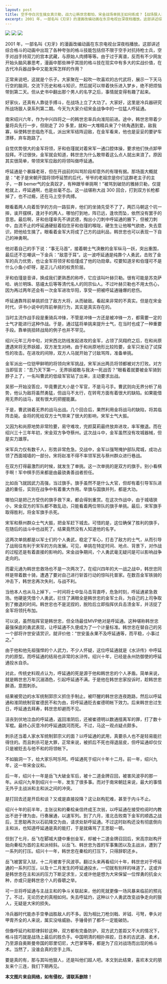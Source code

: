 ```yaml
---
layout: post
title: 空手夺白刃生擒女真贝勒，战力让韩世忠都怕，宋金战场单挑王如何练成？【战场狠人录02】
excerpt: 2001 年，一部名叫《刃牙》的漫画改编动画在东京电视台深夜档播放。这部讲述综合格斗的动画中出现了各
---
```



![](http://i0.hdslb.com/bfs/archive/bff1479410b05a6ede1037579819947756e3fee7.jpg)
![](http://i0.hdslb.com/bfs/archive/bff1479410b05a6ede1037579819947756e3fee7.jpg)
![](http://i0.hdslb.com/bfs/archive/bff1479410b05a6ede1037579819947756e3fee7.jpg)

2001 年，一部名叫《刃牙》的漫画改编动画在东京电视台深夜档播放。这部讲述综合格斗的动画中出现了各种夸张的格斗技能包括但不限于空手对抗持枪士兵，空手对战手持双刀的宫本武藏，与原始人肉搏等等。由于过于离谱，反而有不少网友开始头脑风暴思考，漫画中那些神乎其技的格斗技在现实中有多大的实战价值，在古代冷兵器战争中又能发挥怎样的作用？

正常来说吧，这就是个乐子。大家聚在一起吹一吹喜欢的古代武将，展示一下天马行空的脑洞，交流下历史和格斗知识，然后就可以带着快乐进入梦乡，绝不把烦恼带到第二天。但从史书中翻出那个男人的名字之后，事情就变得有趣了起来。

好家伙，还真有人靠徒手搏斗，在战场上立了大功了。大家好，这里是冷兵器研究所战场狠人录系列第二期。今天为大家介绍宋金战争中的一位猛人呼延通。

南宋绍兴六年，作为中兴四将之一的韩世忠率兵向淮阳前进。途中，韩世忠带着少量将兵先行一步，但刚走了 20 多里，就和一大堆精兵来了个转角遇到爱。敌我寡，纵使韩世忠临危不乱，派出宋军结阵迎敌，在金军看来，他也是妥妥的要驴车漂移，弃车跑路了。

自觉优势很大的金军将领，牙和伯瑾就对着宋军一通口腔体操，要求他们快点卸甲投拜。不过很快，金军就会知道，韩世忠为什么敢带着这么点人就出来浪了。原因其实很简单，带领宋军应敌的将领叫做呼延通。

呼延通是个暴躁老哥，但在开战前的叫骂阶段却意外的有理有据。那场面大概就是：“老子是宋朝开国将领呼延赞的后代，爷爷的老祖宗是你们这群老主子的主子，一群 bemer气的女真奴才，有种跟爷单挑啊！”被骂到破防的雅赫贝勒，仅提枪就上，呼延通啊，也是丝毫不怂。这一战堪称大战 300 回合，打到双方长枪都掉了，也不过瘾，还在马上空手肉搏。

眼看着两人向着哲学的方向一路狂奔，他们的坐骑先受不了了，两匹马朝这个坑一摔，诶开摆棋，逢对手的两人，哪怕打到地，阵已远，逢坎而坠，依然没有罢手的意思。最后啊，牙和伯瑾率先不讲武德，掏出小刀刺中呼延通的腋下，但被刀刺中，血流不止的呼延通硬挺着掐住牙和伯瑾的喉咙，硬生生让他喉气欲绝，失去意识，把他给生擒了。眼看着金军大将成了己方的战利品，韩世忠也可以表现一下自己的神勇啊。

他对着自己的手下说：“事无马首”，接着朝士气涣散的金军纵马一跃，突出重围，最后还不忘嘲讽一下金兵：“敌意于耳”。这一波呼延通是纯靠个人勇武，击败了金军的兵力优势，也让金军将领牙和伯瑾成了他的功勋章。哎要知道牙和伯瑾可不是什么小鱼小虾呀，是正儿八经的权贵阶层。

牙和伯瑾是音译，换成我们更熟悉的称呼，它应该叫叶赫贝勒。很有可能是苏克萨哈、纳兰明珠、慈禧太后等等清代名人的同宗仙人。不过叶赫贝勒也不用太伤心，因为再过两年还会有一次金军进攻华阳，享受一把被呼延通锤爆的悲伤。

呼延通靠阵前单挑抓住了敌方大将，从而破敌。看起来非常的不真实。但是在宋金时代，评书小说中的阵前单挑行为，其实是真实存在的。

当时主流作战手段是重骑兵冲锋，不管是冲锋一方还是被冲锋一方，都需要一定的士气才能进行这种作战。于是，通过猛将单挑来提升士气，在当时也成了一种重要手段。靠单挑扭转战局的例子也并不罕见。

绍兴元年三月中旬，对宋西北防线发起进攻的金军，占领了凤翔府之后，在和尚原遭遇宋将无界妖姬，双方发生对峙。由于和尚原地形比较险要，金军只发动了试探性的攻击。在进攻的间隙，双方人马就开始了讨敌骂阵，准备单挑。

金军派出一位铠甲鲜明的将领向宋军挑战，宋军派出两员将领都被对方打败。对方当即狂言：“吾乃天下第一，无界妖姬敢与我决一死战否？”眼看着就要被金军骑到脖子上了，一名叫曹武的低级军官站了出来，主动要求出战。

吴邪一开始没答应，毕竟曹武大小是个军官，不是马弓手。曹武则向无界分析了局势，他认为敌将虽然勇猛，但战马不太行，在转弯方面有着很大的缺陷。如果能借用无界的战马，就有很大的把握能赢。

于是，曹武骑着无界的战马出战。几个回合后，果然利用金将战马的缺陷，将其临阵击毙。金将的死给双方士气带来了很大的影响，宋军士气大振。

又因为和尚原地势非常险要，易守难攻，完颜莫莉最终放弃进攻，率军撤退。而在绍兴三十三年年初，宋金双方争夺蔡州。这次战斗中，金军虽然没有攻城器械，但是实力雄厚。

宋军兵力仅有数千人，形势非常危急。交战中，金军以强弩掩护部队爬城，成功占领了西面城墙的一部分。宋将赵准不得不率领军民与蔡州群众进行巷战。

在双方打得最激烈的时候，就发生了单挑。这一次单挑的是双方的旗手。别小看棋手啊！军中棋手历来都是由最骁勇善战者担任。

比如岳飞就因武力高强，当过旗手。旗手虽然不是什么大官，但却有着引导军队进退的重任，实则在战争中有着重大作用。举旗与国旗并列，都是大功。

哪怕只是把己方受伤的旗手救下来，都会得到重赏。在这次作战中，由于城墙狭小，宋金双方的军队都不敢乱动，只能看着两位带队的旗手单挑。最后，宋军旗手取得胜利，将金军旗手杀死。

宋军和蔡州群众士气大振，把金军赶下城去。可惜的是，这位确保了胜利的旗手，在随后的战斗中也战死了。结果竟然没有人知道他的名字。

这两次单挑都是以军士们的个人勇武，稳定了军心，打击了敌方的士气，从而引导了战局往有利于宋军的方向发展。可见，单挑在特定时间、地点、背景下，对作战的过程还是有着直接的影响的。宋金战争期间，个人勇武毫无疑问是可以影响战争走向的。

而霍元通为韩世忠救场也不是一次两次了。在绍兴四年的大一战之战中，韩世忠同样是带着数十骑，遭遇了要对自己进行斩首行动的惊叫托普家。在数百金军铁骑的冲击下，韩世忠再次失利，与战不利。

当他本人也从马上掉下，一时间将士中坠马击背直呼，危急时刻，呼延通紧急救场。他硬是凭借个人勇武，拦住了满眼全是韩世忠的金军士兵，为自己的上司争取到了撤退的时间。韩世忠也不是泥捏的，脱险后立即指挥伏兵击溃金军，并活捉了金军将领托布加。

可以说，虽然指挥官是韩世忠，但全场最佳MVP绝对是呼延通。这种堪称韩世忠最强保底的勇武表现，让呼延通不久便成为了一个计量标准。韩世忠在替自己的另一个部将许世安请赏识，就评价他：“世安虽永果不及呼延通等，而平稳，小事过之。”

由于他和他先祖强悍的个人武力，不少人怀疑，这位呼延通就是《水浒传》中呼延灼的原型。而呼延通的结局也非常的水浒传。绍兴十年，已经是永州防御使的呼延通投水自杀。

对此，传统史料观点认为，呼延通的死是源于他和韩世忠的个人矛盾。简单来说，就是韩世忠万年沉溺酒色，引起呼延通不满。于是他在韩世忠家投诉时，趁韩世忠醉酒，意图刺杀。

结果被旁边的水军统制郭宗义抓住手制止。被吓醒的韩世忠连夜跑路，然后以呼延通和淮阴统制官崔德民不和为由，将呼延通贬去崔德明帐下效力。后来韩世忠过生日，呼延通去拜寿，韩世忠却避而不见。

沮丧到伏地泣血的呼延通，返回淮阴后，还被崔德明以数通擅离军的罪，打了数十军棍。最终心灰意冷的呼延通跳河而死。不过，马这一观点疑点颇多。

刺杀还当着人家水军统制郭宗义的面？以呼延通的武用，真要杀人也不是轻易能拦得住的。而且刺杀可是大罪，正常来说，被抓后不死也得退层皮，但呼延通却仅仅只是被贬去与他不和的将领帐下。

不如脑洞一下，给大家乐呵乐呵。呼延通死于绍兴十年十二月。前一年，绍兴九年，这一年宋金议和。

后一年，绍兴十一年是岳飞大破金军后，被十二道金牌召回，被害风波亭的那一年。从绍兴九年到绍兴十一年，发生了很多事。而对于南宋朝廷来说，最大的事情无外乎主战派和主和派之间的冲突。

是打回去还是开启和谈？又或是直接投降？这让赵构犯难，甚至于内斗不止。

绍兴十年的前半年，主张议和的秦桧亲信终成王次翁，以呼延通在接受检阅时内教出不逊于律为由，行奏展通，以速军列。到了六月，淮北击败南下金军的顺昌之战后，王思聪再次以石矶降交为由，请求处斩呼延通。不过这时赵构还没有彻底倒向主和派，也知道呼延通是真的能打，于是就痛骂了王思聪一顿。

但到了七月，岳飞在郾城大捷中重创金军，却被十二道金牌召回后，宋高宗赵构开始向秦桧为首的主和派倾斜。以岳飞、韩世忠为首的军事集团以及主战派，遭到了一系列的打压。绍兴十一年，韩世忠在秦桧的打压下，只得辞职还乡。

岳飞被罢官入狱，十二月被害于风波亭。翻过头来再看绍兴十年，韩世忠对于呼延通的一系列打压，以及十二月发生的呼延通投水，一切就有别样的味道了。这或许是韩世忠在主和派的压力下断足求生，又或许他是想为大宋保留一位悍勇的抗金火种，亦或只是韩世忠个人的昏聩之举。

可一旦将呼延通与主战主和的争斗关联起来，他的死就更像一场风暴来临前的预兆了。不过，无论历史的真相如何。失去呼延灼，这种以个人勇武改变战争走向的狠人，无疑是大宋的损失。

冷兵器时代能赤手空拳战胜敌人的不多。因为相比刀枪剑戟、斧钺、弓弩，拳头对甲胄齐全的人来说，属实没啥威胁。手锤骨折了都不一定能破防。

但像呼延灼和耶律斜轸这种，双方都有完备防护，双方武力差距又不大的情况下，格斗技巧就是战场上最后的胜负手。中国明清的相扑摔跤，日本的古武道、柔术，乃至源自奥斯曼帝国的耶里切尼，大巴掌等等，都是为了应对战场而出现的格斗术。当然了，没谁会真的空手上阵。

要是真的有，那与其叫他狠人，还是叫他们超人吧。本文到此结束，喜欢本文的朋友来个三连，我们下期再见。


**本文图片来自网络，如有侵权，请联系删除！**